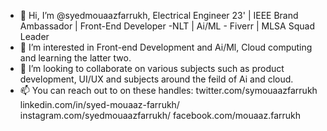 - 👋 Hi, I’m @syedmouaazfarrukh, Electrical Engineer 23' | IEEE Brand Ambassador | Front-End Developer -NLT | Ai/ML - Fiverr | MLSA Squad Leader
- 👀 I’m interested in Front-end Development and Ai/Ml, Cloud computing and learning the latter two.
- 💞️ I’m looking to collaborate on various subjects such as product development, UI/UX and subjects around the feild of Ai and cloud.
- 📫 You can reach out to on these handles:
      twitter.com/symouaazfarrukh
      linkedin.com/in/syed-mouaaz-farrukh/
      instagram.com/syedmouaazfarrukh/
      facebook.com/mouaaz.farrukh
      

<!---
syedmouaazfarrukh/syedmouaazfarrukh is a ✨ special ✨ repository because its `README.md` (this file) appears on your GitHub profile.
You can click the Preview link to take a look at your changes.
--->

